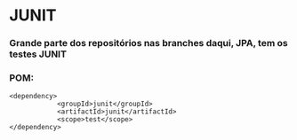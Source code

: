 # JUNIT
### Grande parte dos repositórios nas branches daqui, JPA, tem os testes JUNIT
### POM:
````
<dependency>
            <groupId>junit</groupId>
            <artifactId>junit</artifactId>
            <scope>test</scope>
</dependency>
````
